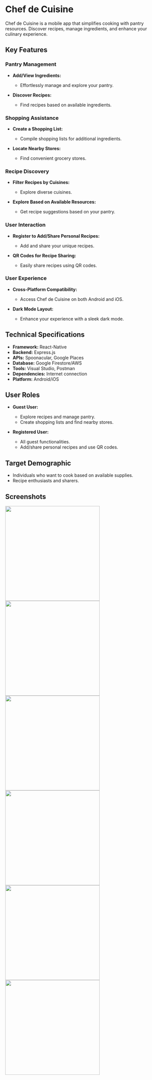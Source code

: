 # Chef de Cuisine

Chef de Cuisine is a mobile app that simplifies cooking with pantry resources. Discover recipes, manage ingredients, and enhance your culinary experience.

## Key Features

### Pantry Management

- **Add/View Ingredients:**
  - Effortlessly manage and explore your pantry.
  
- **Discover Recipes:**
  - Find recipes based on available ingredients.

### Shopping Assistance

- **Create a Shopping List:**
  - Compile shopping lists for additional ingredients.
  
- **Locate Nearby Stores:**
  - Find convenient grocery stores.

### Recipe Discovery

- **Filter Recipes by Cuisines:**
  - Explore diverse cuisines.
  
- **Explore Based on Available Resources:**
  - Get recipe suggestions based on your pantry.

### User Interaction

- **Register to Add/Share Personal Recipes:**
  - Add and share your unique recipes.
  
- **QR Codes for Recipe Sharing:**
  - Easily share recipes using QR codes.

### User Experience

- **Cross-Platform Compatibility:**
  - Access Chef de Cuisine on both Android and iOS.
  
- **Dark Mode Layout:**
  - Enhance your experience with a sleek dark mode.

## Technical Specifications

- **Framework:** React-Native
- **Backend:** Express.js
- **APIs:** Spoonacular, Google Places
- **Database:** Google Firestore/AWS
- **Tools:** Visual Studio, Postman
- **Dependencies:** Internet connection
- **Platform:** Android/iOS

## User Roles

- **Guest User:**
  - Explore recipes and manage pantry.
  - Create shopping lists and find nearby stores.

- **Registered User:**
  - All guest functionalities.
  - Add/share personal recipes and use QR codes.

## Target Demographic

- Individuals who want to cook based on available supplies.
- Recipe enthusiasts and sharers.

## Screenshots

<img src="screenshots/1.png" width="300"> <img src="screenshots/2.png" width="300"> <img src="screenshots/3.png" width="300"> <img src="screenshots/4.png" width="300"> <img src="screenshots/5.png" width="300"><img src="screenshots/6.png" width="300">
